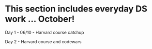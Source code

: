 # This section includes everyday DS work ... October!

Day 1 - 06/10 - Harvard course catchup

Day 2 - Harvard course and codewars

